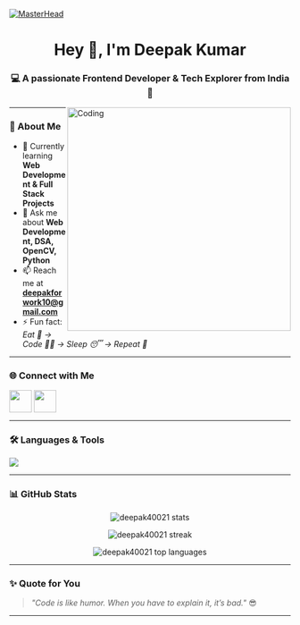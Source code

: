 [![MasterHead](https://firebasestorage.googleapis.com/v0/b/flexi-coding.appspot.com/o/dempgi7-520f8d5f-63d4-4453-8822-dbc149ae27f8.gif?alt=media&token=91c0c7b2-93c3-4029-b011-1a8703c5730d)](https://deepak40021.io)

<h1 align="center">Hey 👋, I'm Deepak Kumar</h1>
<h3 align="center">💻 A passionate Frontend Developer & Tech Explorer from India 🚀</h3>

<img align="right" alt="Coding" width="400" src="https://cdn.dribbble.com/users/1162077/screenshots/3848914/programmer.gif">

---

### 🚀 About Me
- 🌱 Currently learning **Web Development & Full Stack Projects**
- 💬 Ask me about **Web Development, DSA, OpenCV, Python**
- 📫 Reach me at **deepakforwork10@gmail.com**
- ⚡ Fun fact: *Eat 🍔 → Code 👨‍💻 → Sleep 😴 → Repeat 🔁*

---

### 🌐 Connect with Me
<p align="left">
<a href="https://linkedin.com/in/deepak-kumar62066" target="blank"><img align="center" src="https://skillicons.dev/icons?i=linkedin" height="40"/></a>
<a href="https://instagram.com/just.deepakagwl" target="blank"><img align="center" src="https://skillicons.dev/icons?i=instagram" height="40"/></a>
</p>

---

### 🛠️ Languages & Tools
<p align="left">
  <img src="https://skillicons.dev/icons?i=c,cpp,html,css,python,opencv,git,github,vscode,gcp" />
</p>

---

### 📊 GitHub Stats
<p align="center">
  <img src="https://github-readme-stats.vercel.app/api?username=deepak40021&show_icons=true&theme=tokyonight" alt="deepak40021 stats" />
</p>

<p align="center">
  <img src="https://github-readme-streak-stats.herokuapp.com/?user=deepak40021&theme=tokyonight" alt="deepak40021 streak" />
</p>

<p align="center">
  <img src="https://github-readme-stats.vercel.app/api/top-langs?username=deepak40021&show_icons=true&layout=compact&theme=tokyonight" alt="deepak40021 top languages" />
</p>

---

### ✨ Quote for You
> *"Code is like humor. When you have to explain it, it’s bad."* 😎

---

